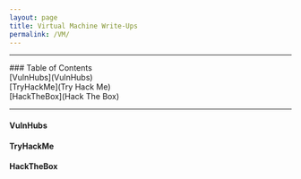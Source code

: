 ```yaml
---
layout: page
title: Virtual Machine Write-Ups
permalink: /VM/
---
```


<hr>
### Table of Contents<br>
[VulnHubs](VulnHubs)<br>
[TryHackMe](Try Hack Me)<br>
[HackTheBox](Hack The Box)
<hr>

#### VulnHubs

#### TryHackMe

#### HackTheBox


